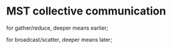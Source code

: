 # MST collective communication

for gather/reduce, deeper means earlier;

for broadcast/scatter, deeper means later;
